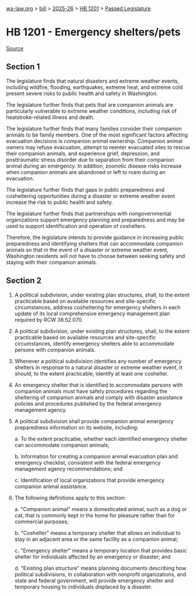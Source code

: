 [wa-law.org](/) > [bill](/bill/) > [2025-26](/bill/2025-26/) > [HB 1201](/bill/2025-26/hb/1201/) > [Passed Legislature](/bill/2025-26/hb/1201/S.PL/)

# HB 1201 - Emergency shelters/pets

[Source](http://lawfilesext.leg.wa.gov/biennium/2025-26/Pdf/Bills/House%20Passed%20Legislature/1201-S.PL.pdf)

## Section 1
The legislature finds that natural disasters and extreme weather events, including wildfire, flooding, earthquakes, extreme heat, and extreme cold present severe risks to public health and safety in Washington.

The legislature further finds that pets that are companion animals are particularly vulnerable to extreme weather conditions, including risk of heatstroke-related illness and death.

The legislature further finds that many families consider their companion animals to be family members. One of the most significant factors affecting evacuation decisions is companion animal ownership. Companion animal owners may refuse evacuation, attempt to reenter evacuated sites to rescue their companion animals, and experience grief, depression, and posttraumatic stress disorder due to separation from their companion animal during an emergency. In addition, zoonotic disease risks increase when companion animals are abandoned or left to roam during an evacuation.

The legislature further finds that gaps in public preparedness and cosheltering opportunities during a disaster or extreme weather event increase the risk to public health and safety.

The legislature further finds that partnerships with nongovernmental organizations support emergency planning and preparedness and may be used to support identification and operation of coshelters.

Therefore, the legislature intends to provide guidance in increasing public preparedness and identifying shelters that can accommodate companion animals so that in the event of a disaster or extreme weather event, Washington residents will not have to choose between seeking safety and staying with their companion animals.

## Section 2
1. A political subdivision, under existing plan structures, shall, to the extent practicable based on available resources and site-specific circumstances, address cosheltering for emergency shelters in each update of its local comprehensive emergency management plan required by RCW 38.52.070.

2. A political subdivision, under existing plan structures, shall, to the extent practicable based on available resources and site-specific circumstances, identify emergency shelters able to accommodate persons with companion animals.

3. Whenever a political subdivision identifies any number of emergency shelters in response to a natural disaster or extreme weather event, it should, to the extent practicable, identify at least one coshelter.

4. An emergency shelter that is identified to accommodate persons with companion animals must have safety procedures regarding the sheltering of companion animals and comply with disaster assistance policies and procedures published by the federal emergency management agency.

5. A political subdivision shall provide companion animal emergency preparedness information on its website, including:

    a. To the extent practicable, whether each identified emergency shelter can accommodate companion animals;

    b. Information for creating a companion animal evacuation plan and emergency checklist, consistent with the federal emergency management agency recommendations; and

    c. Identification of local organizations that provide emergency companion animal assistance.

6. The following definitions apply to this section:

    a. "Companion animal" means a domesticated animal, such as a dog or cat, that is commonly kept in the home for pleasure rather than for commercial purposes;

    b. "Coshelter" means a temporary shelter that allows an individual to stay in an adjacent area or the same facility as a companion animal;

    c. "Emergency shelter" means a temporary location that provides basic shelter for individuals affected by an emergency or disaster; and

    d. "Existing plan structure" means planning documents describing how political subdivisions, in collaboration with nonprofit organizations, and state and federal government, will provide emergency shelter and temporary housing to individuals displaced by a disaster.
